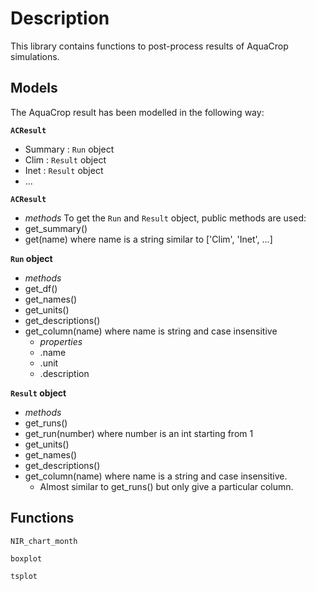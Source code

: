 Description
===========

This library contains functions to post-process results of AquaCrop simulations.

Models
------

The AquaCrop result has been modelled in the following way:

**`ACResult`**
- Summary : `Run` object
- Clim : `Result` object
- Inet : `Result` object
- ...

**`ACResult`**
- *methods* To get the `Run` and `Result` object, public methods are used:
- get_summary()
- get(name) where name is a string similar to ['Clim', 'Inet', ...]

**`Run` object**
- *methods*
- get_df()
- get_names()
- get_units()
- get_descriptions()
- get_column(name) where name is string and case insensitive
    - *properties*
    - .name
    - .unit
    - .description


**`Result` object**
- *methods*
- get_runs()
- get_run(number) where number is an int starting from 1
- get_units()
- get_names()
- get_descriptions()
- get_column(name) where name is a string and case insensitive.
    - Almost similar to get_runs() but only give a particular column.

Functions
---------

`NIR_chart_month`

`boxplot`

`tsplot`

